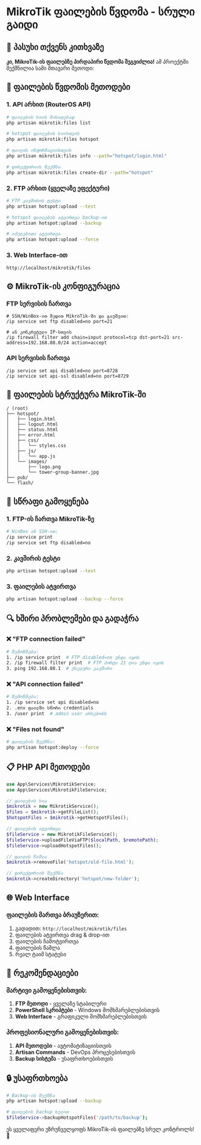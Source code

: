# MikroTik ფაილების წვდომა - სრული გაიდი

## 🎯 პასუხი თქვენს კითხვაზე

**კი, MikroTik-ის ფაილებზე პირდაპირი წვდომა შეგვიძლია!** ამ პროექტში შექმნილია სამი მთავარი მეთოდი:

## 🔧 ფაილების წვდომის მეთოდები

### 1. **API არხით** (RouterOS API)
```bash
# ფაილების სიის მისაღებად
php artisan mikrotik:files list

# hotspot ფაილების სიისთვის  
php artisan mikrotik:files hotspot

# ფაილის ინფორმაციისთვის
php artisan mikrotik:files info --path="hotspot/login.html"

# დირექტორიის შექმნა
php artisan mikrotik:files create-dir --path="hotspot"
```

### 2. **FTP არხით** (ყველაზე ეფექტური)
```bash
# FTP კავშირის ტესტი
php artisan hotspot:upload --test

# hotspot ფაილების ატვირთვა backup-ით
php artisan hotspot:upload --backup

# იძულებითი ატვირთვა
php artisan hotspot:upload --force
```

### 3. **Web Interface-ით**
```
http://localhost/mikrotik/files
```

## ⚙️ MikroTik-ის კონფიგურაცია

### FTP სერვისის ჩართვა
```RouterOS
# SSH/WinBox-ით შედით MikroTik-ში და გაუშვით:
/ip service set ftp disabled=no port=21

# ან კონკრეტული IP-სთვის
/ip firewall filter add chain=input protocol=tcp dst-port=21 src-address=192.168.88.0/24 action=accept
```

### API სერვისის ჩართვა
```RouterOS
/ip service set api disabled=no port=8728
/ip service set api-ssl disabled=no port=8729
```

## 📁 ფაილების სტრუქტურა MikroTik-ში

```
/ (root)
├── hotspot/
│   ├── login.html
│   ├── logout.html
│   ├── status.html
│   ├── error.html
│   ├── css/
│   │   └── styles.css
│   ├── js/
│   │   └── app.js
│   └── images/
│       ├── logo.png
│       └── tower-group-banner.jpg
├── pub/
└── flash/
```

## 🚀 სწრაფი გამოყენება

### 1. FTP-ის ჩართვა MikroTik-ზე
```bash
# WinBox ან SSH-ით:
/ip service print
/ip service set ftp disabled=no
```

### 2. კავშირის ტესტი
```bash
php artisan hotspot:upload --test
```

### 3. ფაილების ატვირთვა
```bash
php artisan hotspot:upload --backup --force
```

## 🔍 ხშირი პრობლემები და გადაჭრა

### ❌ "FTP connection failed"
```bash
# შემოწმება:
1. /ip service print  # FTP disabled=no უნდა იყოს
2. /ip firewall filter print  # FTP პორტი 21 ღია უნდა იყოს  
3. ping 192.168.88.1  # ქსელური კავშირი
```

### ❌ "API connection failed"  
```bash
# შემოწმება:
1. /ip service set api disabled=no
2. .env ფაილში სწორი credentials
3. /user print  # admin user არსებობს
```

### ❌ "Files not found"
```bash
# ფაილების შექმნა:
php artisan hotspot:deploy --force
```

## 📋 PHP API მეთოდები

```php
use App\Services\MikrotikService;
use App\Services\MikrotikFileService;

// ფაილების სია
$mikrotik = new MikrotikService();
$files = $mikrotik->getFileList();
$hotspotFiles = $mikrotik->getHotspotFiles();

// ფაილების ატვირთვა
$fileService = new MikrotikFileService();
$fileService->uploadFileViaFTP($localPath, $remotePath);
$fileService->uploadHotspotFiles();

// ფაილის წაშლა
$mikrotik->removeFile('hotspot/old-file.html');

// დირექტორიის შექმნა
$mikrotik->createDirectory('hotspot/new-folder');
```

## 🌐 Web Interface

### ფაილების მართვა ბრაუზერით:
1. გადადით: `http://localhost/mikrotik/files`
2. ფაილების ატვირთვა drag & drop-ით
3. ფაილების ჩამოტვირთვა
4. ფაილების წაშლა
5. რეალ ტაიმ სტატუსი

## 🎯 რეკომენდაციები

### მარტივი გამოყენებისთვის:
1. **FTP მეთოდი** - ყველაზე სტაბილური
2. **PowerShell სკრიპტები** - Windows მომხმარებლებისთვის
3. **Web Interface** - გრაფიკული მომხმარებლებისთვის

### პროფესიონალური გამოყენებისთვის:
1. **API მეთოდები** - ავტომატიზაციისთვის
2. **Artisan Commands** - DevOps პროცესებისთვის
3. **Backup სისტემა** - უსაფრთხოებისთვის

## 🔒 უსაფრთხოება

```bash
# Backup-ის შექმნა
php artisan hotspot:upload --backup

# ფაილების backup ხელით
$fileService->backupHotspotFiles('/path/to/backup');
```

ეს ყველაფერი უზრუნველყოფს MikroTik-ის ფაილებზე სრულ კონტროლს! 🎉
